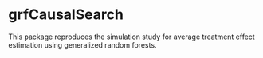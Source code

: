 # grfCausalSearch


This package reproduces the simulation study for average treatment
effect estimation using generalized random forests.
